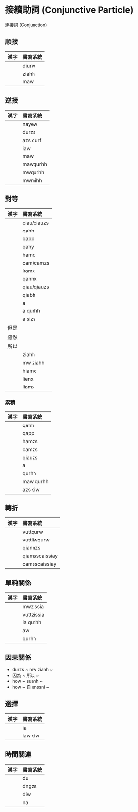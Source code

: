 # 接續助詞 (Conjunctive Particle)

連接詞 (Conjunction)

## 順接

| 漢字 | 書寫系統 |
| :--- | :--- |
|| diurw |
|| ziahh |
|| maw |

## 逆接

| 漢字 | 書寫系統 |
| :--- | :--- |
|| nayew |
|| durzs |
|| azs durf |
|| iaw |
|| maw |
|| mawqurhh |
|| mwqurhh |
|| mwmihh |

## 對等

| 漢字 | 書寫系統 |
| :--- | :--- |
|| ciau/ciauzs |
|| qahh |
|| qapp |
|| qahy |
|| hamx |
|| cam/camzs |
|| kamx |
|| qannx |
|| qiau/qiauzs |
|| qiabb |
|| a |
|| a qurhh |
|| a sizs |
| 但是 ||
| 雖然 ||
| 所以 ||
|| ziahh |
|| mw ziahh|
|| hiamx |
|| lienx |
|| liamx |

### 累積

| 漢字 | 書寫系統 |
| :--- | :--- |
|| qahh |
|| qapp |
|| hamzs |
|| camzs |
|| qiauzs |
|| a |
|| qurhh |
|| maw qurhh |
|| azs siw |

## 轉折

| 漢字 | 書寫系統 |
| :--- | :--- |
|| vuttqurw |
|| vuttliwqurw |
|| qiannzs |
|| qiamsscaissiay |
|| camsscaissiay |

## 單純關係

| 漢字 | 書寫系統 |
| :--- | :--- |
|| mwzissia |
|| vuttzissia |
|| ia qurhh |
|| aw |
|| qurhh |

## 因果關係

* durzs ~ mw ziahh ~
* 因為 ~ 所以 ~
* how ~ suahh ~
* how ~ 自 anssni ~

## 選擇

| 漢字 | 書寫系統 |
| :--- | :--- |
|| ia |
|| iaw siw |

## 時間關連

| 漢字 | 書寫系統 |
| :--- | :--- |
|| du |
|| dngzs |
|| diw |
|| na |
